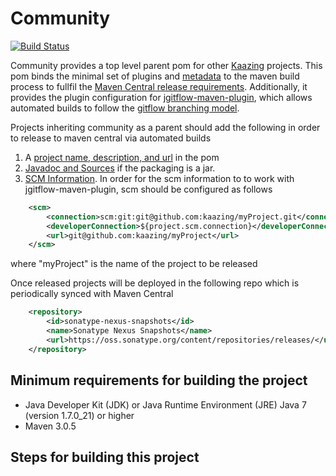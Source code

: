 Community
==========
[![Build Status][build-status-image]][build-status]

[build-status-image]: https://travis-ci.org/kaazing/community.svg?branch=develop
[build-status]: https://travis-ci.org/kaazing/community


Community provides a top level parent pom for other [Kaazing](http://kaazing.org) projects.  This pom binds the minimal set of plugins and [metadata](http://central.sonatype.org/pages/requirements.html#sufficient-metadata) to the maven build process to fullfil the [Maven Central release requirements](http://central.sonatype.org/pages/apache-maven.html). Additionally, it provides the plugin configuration for [jgitflow-maven-plugin](https://bitbucket.org/atlassian/jgit-flow/wiki/Home), which allows automated builds to follow the [gitflow branching model](http://nvie.com/posts/a-successful-git-branching-model/).

Projects inheriting community as a parent should add the following in order to release to maven central via automated builds

1. A [project name, description, and url](https://maven.apache.org/pom.html#What_is_the_POM) in the pom
2. [Javadoc and Sources](http://central.sonatype.org/pages/apache-maven.html#javadoc-and-sources-attachments) if the packaging is a jar.  
3. [SCM Information](http://central.sonatype.org/pages/requirements.html#scm-information).  In order for the scm information to to work with jgitflow-maven-plugin, scm should be configured as follows
```xml
    <scm>
        <connection>scm:git:git@github.com:kaazing/myProject.git</connection>
        <developerConnection>${project.scm.connection}</developerConnection>
        <url>git@github.com:kaazing/myProject</url>
    </scm>
```
where "myProject" is the name of the project to be released

Once released projects will be deployed in the following repo which is periodically synced with Maven Central

```xml
    <repository>
        <id>sonatype-nexus-snapshots</id>
        <name>Sonatype Nexus Snapshots</name>
        <url>https://oss.sonatype.org/content/repositories/releases/</url>
    </repository>
```

Minimum requirements for building the project
---------
* Java Developer Kit (JDK) or Java Runtime Environment (JRE) Java 7 (version 1.7.0_21) or higher
* Maven 3.0.5

Steps for building this project
---------
